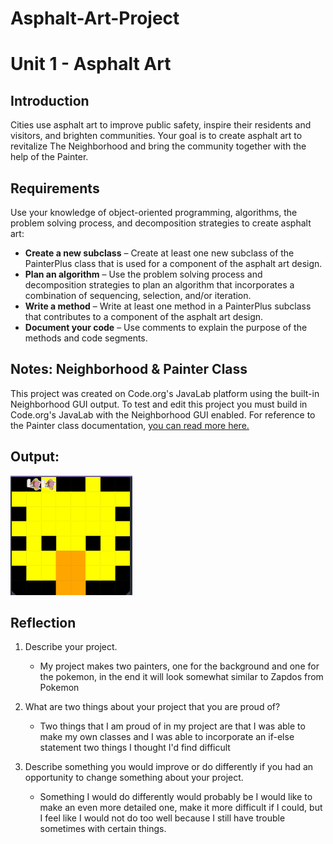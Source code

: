 # Asphalt-Art-Project
# Unit 1 - Asphalt Art

## Introduction

Cities use asphalt art to improve public safety, inspire their residents and visitors, and brighten communities. Your goal is to create asphalt art to revitalize The Neighborhood and bring the community together with the help of the Painter.

## Requirements

Use your knowledge of object-oriented programming, algorithms, the problem solving process, and decomposition strategies to create asphalt art:
- **Create a new subclass** – Create at least one new subclass of the PainterPlus class that is used for a component of the asphalt art design.
- **Plan an algorithm** – Use the problem solving process and decomposition strategies to plan an algorithm that incorporates a combination of sequencing, selection, and/or iteration.
- **Write a method** – Write at least one method in a PainterPlus subclass that contributes to a component of the asphalt art design.
- **Document your code** – Use comments to explain the purpose of the methods and code segments.

## Notes: Neighborhood & Painter Class

This project was created on Code.org's JavaLab platform using the built-in Neighborhood GUI output. To test and edit this project you must build in Code.org's JavaLab with the Neighborhood GUI enabled. For reference to the Painter class documentation, [you can read more here.](https://studio.code.org/docs/ide/javalab/classes/Painter)

## Output:

![the output of my asphalt art project](mural.png)

## Reflection

1. Describe your project.

   - My project makes two painters, one for the background and one for the pokemon, in the end it will look somewhat similar to Zapdos from Pokemon

2. What are two things about your project that you are proud of?

   - Two things that I am proud of in my project are that I was able to make my own classes and I was able to incorporate an if-else statement two things I thought I'd find difficult

3. Describe something you would improve or do differently if you had an opportunity to change something about your project.

   -  Something I would do differently would probably be I would like to make an even more detailed one, make it more difficult if I could, but I feel like I would not do too well because I still have trouble sometimes with certain things.

